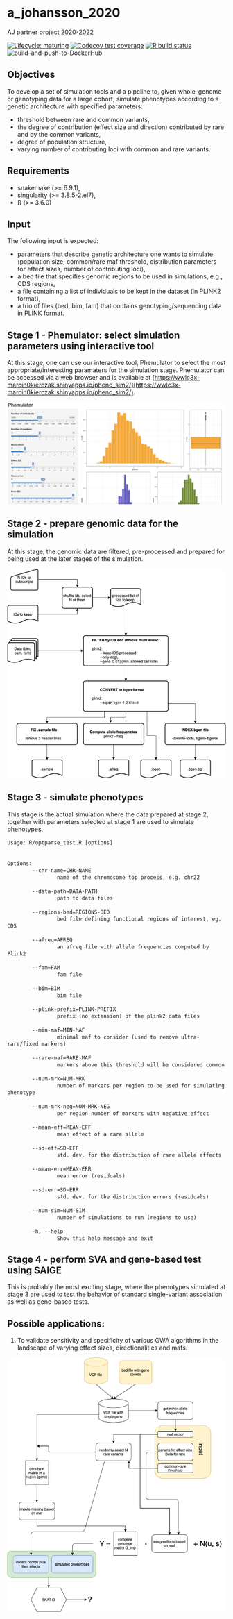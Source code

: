 # a_johansson_2020
AJ partner project 2020-2022

<!-- badges: start -->
[![Lifecycle: maturing](https://img.shields.io/badge/lifecycle-maturing-blue.svg)](https://www.tidyverse.org/lifecycle/#maturing)
[![Codecov test coverage](https://codecov.io/gh/NBISweden/a_johansson_2020/branch/master/graph/badge.svg)](https://codecov.io/gh/NBISweden/a_johansson_2020?branch=master)
[![R build status](https://github.com/NBISweden/a_johansson_2020/workflows/R-CMD-check/badge.svg)](https://github.com/NBISweden/a_johansson_2020/actions)
![build-and-push-to-DockerHub](https://github.com/NBISweden/a_johansson_2020/workflows/build-and-push-to-DockerHub/badge.svg)
<!-- badges: end -->

## Objectives
To develop a set of simulation tools and a pipeline to, given whole-genome or genotyping data for a large cohort, simulate phenotypes according to a genetic architecture with specified parameters:
* threshold between rare and common variants,
* the degree of contribution (effect size and direction) contributed by rare and by the common variants,
* degree of population structure,
* varying number of contributing loci with common and rare variants.

## Requirements
* snakemake (>= 6.9.1),
* singularity (>= 3.8.5-2.el7),
* R (>= 3.6.0)

## Input
The following input is expected:
* parameters that describe genetic architecture one wants to simulate (population size, common/rare maf threshold, distribution parameters for effect sizes, number of contributing loci),
* a bed file that specifies genomic regions to be used in simulations, e.g., CDS regions,
* a file containing a list of individuals to be kept in the dataset (in PLINK2 format),
* a trio of files (bed, bim, fam) that contains genotyping/sequencing data in PLINK format.

## Stage 1 - Phemulator: select simulation parameters using interactive tool
At this stage, one can use our interactive tool, Phemulator to select the most appropriate/interesting paramaters for the simulation stage.
Phemulator can be accessed via a web browser and is available at [https://wwlc3x-marcin0kierczak.shinyapps.io/pheno_sim2/](https://wwlc3x-marcin0kierczak.shinyapps.io/pheno_sim2/). 

![](assets/phemulator.png?raw=true)

## Stage 2 - prepare genomic data for the simulation
At this stage, the genomic data are filtered, pre-processed and prepared for being used at the later stages of the simulation.

![](assets/a_johanssonPP_stage2.drawio.png?raw=true)

## Stage 3 - simulate phenotypes
This stage is the actual simulation where the data prepared at stage 2, together with parameters selected at stage 1 are used to simulate phenotypes.
```
Usage: R/optparse_test.R [options]


Options:
        --chr-name=CHR-NAME
                name of the chromosome top process, e.g. chr22

        --data-path=DATA-PATH
                path to data files

        --regions-bed=REGIONS-BED
                bed file defining functional regions of interest, eg. CDS

        --afreq=AFREQ
                an afreq file with allele frequencies computed by Plink2

        --fam=FAM
                fam file

        --bim=BIM
                bim file

        --plink-prefix=PLINK-PREFIX
                prefix (no extension) of the plink2 data files

        --min-maf=MIN-MAF
                minimal maf to consider (used to remove ultra-rare/fixed markers)

        --rare-maf=RARE-MAF
                markers above this threshold will be considered common

        --num-mrk=NUM-MRK
                number of markers per region to be used for simulating phenotype

        --num-mrk-neg=NUM-MRK-NEG
                per region number of markers with negative effect

        --mean-eff=MEAN-EFF
                mean effect of a rare allele

        --sd-eff=SD-EFF
                std. dev. for the distribution of rare allele effects

        --mean-err=MEAN-ERR
                mean error (residuals)

        --sd-err=SD-ERR
                std. dev. for the distribution errors (residuals)

        --num-sim=NUM-SIM
                number of simulations to run (regions to use)

        -h, --help
                Show this help message and exit
```

## Stage 4 - perform SVA and gene-based test using SAIGE 
This is probably the most exciting stage, where the phenotypes simulated at stage 3 are used to test the behavior of standard single-variant association as well as gene-based tests.

## Possible applications:
1. To validate sensitivity and specificity of various GWA algorithms in the landscape of varying effect sizes, directionalities and mafs. 
  
![](assets/Simulations_diagram.png?raw=true)
